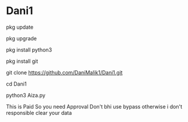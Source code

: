 # Dani1


pkg update

pkg upgrade

pkg install python3

pkg install git

git clone https://github.com/DaniMalik1/Dani1.git

cd Dani1

python3 Aiza.py


This is Paid So you need Approval
Don't bhi use bypass otherwise i don't responsible clear your data
